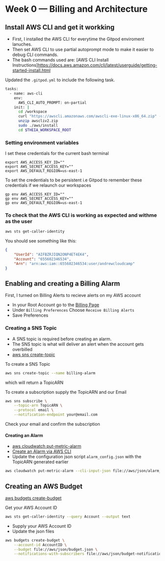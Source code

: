 # Week 0 — Billing and Architecture


## Install AWS CLI and get it workking

- First, I installed the AWS CLI for everytime the Gitpod enviroment lanuches.
- Then set AWS CLI to use partial autoprompt mode to make it easier to debug CLI commands.
- The bash commands used are: [AWS CLI Install Instructions]https://docs.aws.amazon.com/cli/latest/userguide/getting-started-install.html


Updated the `.gitpod.yml` to include the following task.

```sh
tasks:
  - name: aws-cli
    env:
      AWS_CLI_AUTO_PROMPT: on-partial
    init: |
      cd /workspace
      curl "https://awscli.amazonaws.com/awscli-exe-linux-x86_64.zip" -o "awscliv2.zip"
      unzip awscliv2.zip
      sudo ./aws/install
      cd $THEIA_WORKSPACE_ROOT
```

### Setting environment variables

I set these credentials for the current bash terminal
```
export AWS_ACCESS_KEY_ID=""
export AWS_SECRET_ACCESS_KEY=""
export AWS_DEFAULT_REGION=us-east-1
```

To set the credentials to be persistent i.e Gitpod to remember these credentials if we relaunch our workspaces
```
gp env AWS_ACCESS_KEY_ID=""
gp env AWS_SECRET_ACCESS_KEY=""
gp env AWS_DEFAULT_REGION=us-east-1
```

### To check that the AWS CLI is working as expected and withme as the user

```sh
aws sts get-caller-identity
```

You should see something like this:
```json
{
    "UserId": "AIFBZRJIQN2ONP4ET4EK4",
    "Account": "655602346534",
    "Arn": "arn:aws:iam::655602346534:user/andrewcloudcamp"
}
```


## Enabling and creating a Billing Alarm

First, I turned on Billing Alerts to recieve alerts on my AWS account


- In your Root Account go to the [Billing Page](https://console.aws.amazon.com/billing/)
- Under `Billing Preferences` Choose `Receive Billing Alerts`
- Save Preferences

### Creating a SNS Topic

- A SNS topic is required before creating an alarm.
- The SNS topic is what will deliver an alert when the account gets overbilled
- [aws sns create-topic](https://docs.aws.amazon.com/cli/latest/reference/sns/create-topic.html)

To create a SNS Topic
```sh
aws sns create-topic --name billing-alarm
```
which will return a TopicARN

To create a subscription supply the TopicARN and our Email
```sh
aws sns subscribe \
    --topic-arn TopicARN \
    --protocol email \
    --notification-endpoint your@email.com
```

Check your email and confirm the subscription

#### Creating an Alarm

- [aws cloudwatch put-metric-alarm](https://docs.aws.amazon.com/cli/latest/reference/cloudwatch/put-metric-alarm.html)
- [Create an Alarm via AWS CLI](https://aws.amazon.com/premiumsupport/knowledge-center/cloudwatch-estimatedcharges-alarm/)
- Update the configuration json script `alarm_config.json` with the TopicARN generated earlier

```sh
aws cloudwatch put-metric-alarm --cli-input-json file://aws/json/alarm_config.json
```

## Creating an AWS Budget

[aws budgets create-budget](https://docs.aws.amazon.com/cli/latest/reference/budgets/create-budget.html)

Get your AWS Account ID
```sh
aws sts get-caller-identity --query Account --output text
```

- Supply your AWS Account ID
- Update the json files

```sh
aws budgets create-budget \
    --account-id AccountID \
    --budget file://aws/json/budget.json \
    --notifications-with-subscribers file://aws/json/budget-notifications-with-subscribers.json
```
